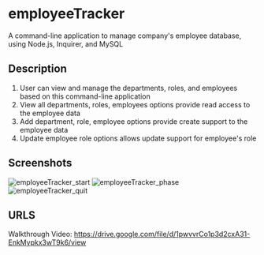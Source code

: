 # employeeTracker
 A command-line application to manage company's employee database, using Node.js, Inquirer, and MySQL
 
 
## Description
1) User can view and manage the departments, roles, and employees based on this command-line application
2) View all departments, roles, employees options provide read access to the employee data
3) Add department, role, employee options provide create support to the employee data
4) Update employee role options allows update support for employee's role

## Screenshots
![employeeTracker_start](https://user-images.githubusercontent.com/109004012/193436575-1f6e4c32-01c2-41ef-8448-c63074488865.png)
![employeeTracker_phase](https://user-images.githubusercontent.com/109004012/193436623-e544a79c-6f35-47ed-8bbd-0017ca5b9d7b.png)
![employeeTracker_quit](https://user-images.githubusercontent.com/109004012/193436621-81ecdc5b-a077-443c-87b0-c2831c50b7fc.png)


## URLS
Walkthrough Video: https://drive.google.com/file/d/1pwvvrCo1p3d2cxA31-EnkMypkx3wT9k6/view

